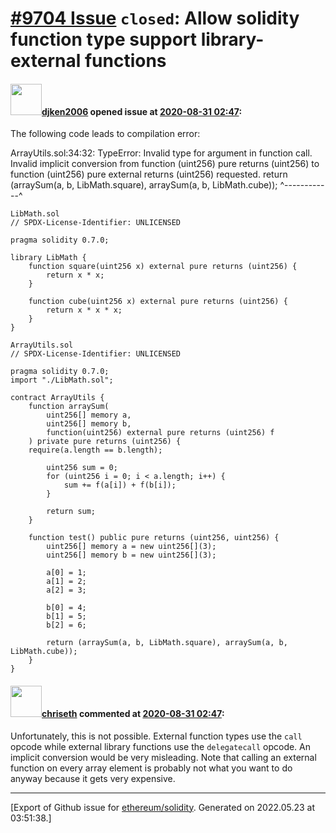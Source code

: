 # [\#9704 Issue](https://github.com/ethereum/solidity/issues/9704) `closed`: Allow solidity function type support library-external functions 

#### <img src="https://avatars.githubusercontent.com/u/21136162?v=4" width="50">[djken2006](https://github.com/djken2006) opened issue at [2020-08-31 02:47](https://github.com/ethereum/solidity/issues/9704):

The following code leads to compilation error:

ArrayUtils.sol:34:32: TypeError: Invalid type for argument in function call. Invalid implicit conversion from function (uint256) pure returns (uint256) to function (uint256) pure external returns (uint256) requested.
        return (arraySum(a, b, LibMath.square), arraySum(a, b, LibMath.cube));
                               ^------------^
```
LibMath.sol
// SPDX-License-Identifier: UNLICENSED

pragma solidity 0.7.0;

library LibMath {
    function square(uint256 x) external pure returns (uint256) {
        return x * x;
    }

    function cube(uint256 x) external pure returns (uint256) {
        return x * x * x;
    }
}

ArrayUtils.sol
// SPDX-License-Identifier: UNLICENSED

pragma solidity 0.7.0;
import "./LibMath.sol";

contract ArrayUtils {
    function arraySum(
        uint256[] memory a,
        uint256[] memory b,
        function(uint256) external pure returns (uint256) f
    ) private pure returns (uint256) {
	require(a.length == b.length);
		
        uint256 sum = 0;
        for (uint256 i = 0; i < a.length; i++) {
            sum += f(a[i]) + f(b[i]);
        }
		
        return sum;
    }

    function test() public pure returns (uint256, uint256) {
        uint256[] memory a = new uint256[](3);
        uint256[] memory b = new uint256[](3);

        a[0] = 1;
        a[1] = 2;
        a[2] = 3;

        b[0] = 4;
        b[1] = 5;
        b[2] = 6;

        return (arraySum(a, b, LibMath.square), arraySum(a, b, LibMath.cube));
    }
}
```

#### <img src="https://avatars.githubusercontent.com/u/9073706?v=4" width="50">[chriseth](https://github.com/chriseth) commented at [2020-08-31 02:47](https://github.com/ethereum/solidity/issues/9704#issuecomment-683708038):

Unfortunately, this is not possible. External function types use the `call` opcode while external library functions use the `delegatecall` opcode. An implicit conversion would be very misleading. Note that calling an external function on every array element is probably not what you want to do anyway because it gets very expensive.


-------------------------------------------------------------------------------



[Export of Github issue for [ethereum/solidity](https://github.com/ethereum/solidity). Generated on 2022.05.23 at 03:51:38.]
